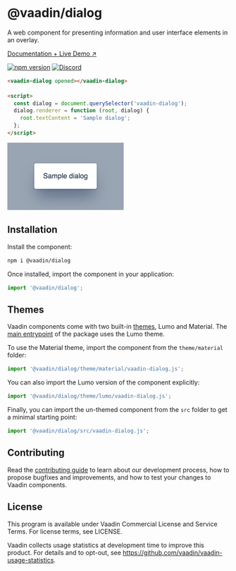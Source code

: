 # @vaadin/dialog

A web component for presenting information and user interface elements in an overlay.

[Documentation + Live Demo ↗](https://vaadin.com/docs/latest/ds/components/dialog)

[![npm version](https://badgen.net/npm/v/@vaadin/dialog)](https://www.npmjs.com/package/@vaadin/dialog)
[![Discord](https://img.shields.io/discord/732335336448852018?label=discord)](https://discord.gg/PHmkCKC)

```html
<vaadin-dialog opened></vaadin-dialog>

<script>
  const dialog = document.querySelector('vaadin-dialog');
  dialog.renderer = function (root, dialog) {
    root.textContent = 'Sample dialog';
  };
</script>
```

[<img src="https://raw.githubusercontent.com/vaadin/web-components/master/packages/dialog/screenshot.png" width="264" alt="Screenshot of vaadin-dialog">](https://vaadin.com/docs/latest/ds/components/dialog)

## Installation

Install the component:

```sh
npm i @vaadin/dialog
```

Once installed, import the component in your application:

```js
import '@vaadin/dialog';
```

## Themes

Vaadin components come with two built-in [themes](https://vaadin.com/docs/latest/ds/customization/using-themes), Lumo and Material.
The [main entrypoint](https://github.com/vaadin/web-components/blob/master/packages/dialog/vaadin-dialog.js) of the package uses the Lumo theme.

To use the Material theme, import the component from the `theme/material` folder:

```js
import '@vaadin/dialog/theme/material/vaadin-dialog.js';
```

You can also import the Lumo version of the component explicitly:

```js
import '@vaadin/dialog/theme/lumo/vaadin-dialog.js';
```

Finally, you can import the un-themed component from the `src` folder to get a minimal starting point:

```js
import '@vaadin/dialog/src/vaadin-dialog.js';
```

## Contributing

Read the [contributing guide](https://vaadin.com/docs/latest/guide/contributing/overview) to learn about our development process, how to propose bugfixes and improvements, and how to test your changes to Vaadin components.

## License

This program is available under Vaadin Commercial License and Service Terms. For license terms, see LICENSE.

Vaadin collects usage statistics at development time to improve this product.
For details and to opt-out, see https://github.com/vaadin/vaadin-usage-statistics.
